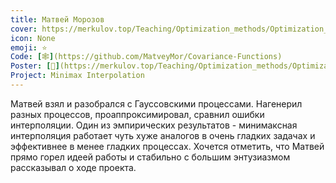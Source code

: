 ```yaml
---
title: Матвей Морозов
cover: https://merkulov.top/Teaching/Optimization_methods/Optimization_methods__/Лучшие_проекты_по_оптимизации_2019/Матвей_Морозов/morozov.png
icon: None
emoji: ⭐
Code: [🕸](https://github.com/MatveyMor/Covariance-Functions)
Poster: [📎](https://merkulov.top/Teaching/Optimization_methods/Optimization_methods__/Лучшие_проекты_по_оптимизации_2019/Матвей_Морозов/morozov.pdf)
Project: Minimax Interpolation
---
```


Матвей взял и разобрался с Гауссовскими процессами. Нагенерил разных процессов, проаппроксимировал, сравнил ошибки интерполяции. Один из эмпирических результатов - минимаксная интерполяция работает чуть хуже аналогов в очень гладких задачах и эффективнее в менее гладких процессах. Хочется отметить, что Матвей прямо горел идеей работы и стабильно с большим энтузиазмом рассказывал о ходе проекта.
